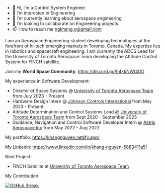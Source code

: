 - 👋 Hi, I’m a Control System Engineer 
- 👀 I’m interested in Engineering
- 🌱 I’m currently learning about aerospace engineering
- 💞️ I’m looking to collaborate on Engineering projects
- 📫 How to reach me ngkhang.v@gmail.com


I am an Aerospace Engineering student developing technologies at the forefront of hi-tech emerging markets in Toronto, Canada. My expertise lies in robotics and spacecraft engineering. I am currently the ADCS Lead for the University of Toronto Aerospace Team developing the Attitude Control System for FINCH satellite.

Join my **World Space Community**: https://discord.gg/h4kkNWt4DD

My experience in Software Development:

- Director of Space Systems @ [University of Toronto Aerospace Team](https://www.utat.ca/) from July 2023 - Present
- Hardware Design Intern @ [Johnson Controls International](https://www.johnsoncontrols.com/) from May 2023 - Present.
- Attitude Determination and Control Systems Lead @ [University of Toronto Aerospace Team](https://www.utat.ca/) from Sept 2020 - September 2023
- Guidance, Navigation and Control Software Developer Intern @ [Astris Aerospace Inc](https://www.astrisaerospace.com/) from May 2022 - Aug 2022

My portfolio: https://khangnguyen.netlify.app/

My Linkedin: https://www.linkedin.com/in/khang-nguyen-5883411a5/

Next Project:

- FINCH Satellite at [University of Toronto Aerospace Team](https://www.utat.ca/)

My Contribution 

[![GitHub Streak](https://streak-stats.demolab.com/?khangaerospace=DenverCoder1)](https://git.io/streak-stats)

<!---
khanghandsome/khanghandsome is a ✨ special ✨ repository because its `README.md` (this file) appears on your GitHub profile.
You can click the Preview link to take a look at your changes.
--->
